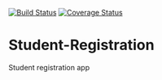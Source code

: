 [![Build Status](https://travis-ci.org/AbdoulNuru/Student-Registration.svg?branch=master)](https://travis-ci.org/AbdoulNuru/Student-Registration) [![Coverage Status](https://coveralls.io/repos/github/AbdoulNuru/Student-Registration/badge.svg?branch=master)](https://coveralls.io/github/AbdoulNuru/Student-Registration?branch=master)

# Student-Registration
Student registration app
